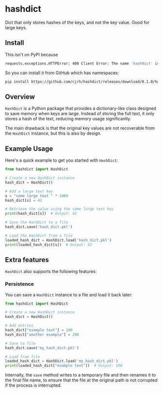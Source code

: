 # hashdict
Dict that only stores hashes of the keys, and not the key value. Good for large keys.

## Install

This isn't on PyPI because

```bash
requests.exceptions.HTTPError: 400 Client Error: The name 'hashdict' is too similar to an existing project. See https://pypi.org/help/#project-name for more information. for url: https://upload.pypi.org/legacy/
```

So you can install it from GitHub which has namespaces:

```bash
pip install https://github.com/cjrh/hashdict/releases/download/0.1.0/hashdict-0.1.0-py3-none-any.whl 
``````

## Overview

`HashDict` is a Python package that provides a dictionary-like class designed to save memory when 
keys are large. Instead of storing the full text, it only stores a hash of the text, reducing memory usage significantly.

The main drawback is that the original key values are not recoverable from the `HashDict` instance,
but this is also by design.

## Example Usage

Here's a quick example to get you started with `HashDict`:

```python
from hashdict import HashDict

# Create a new HashDict instance
hash_dict = HashDict()

# Add a large text key
s = "some large text " * 1000
hash_dict[s] = 42

# Retrieve the value using the same large text key
print(hash_dict[s])  # Output: 42

# Save the HashDict to a file
hash_dict.save('hash_dict.pkl')

# Load the HashDict from a file
loaded_hash_dict = HashDict.load('hash_dict.pkl')
print(loaded_hash_dict[s])  # Output: 42
```

## Extra features

`HashDict` also supports the following features:

### Persistence

You can save a `HashDict` instance to a file and load it back later:

```python
from hashdict import HashDict

# Create a new HashDict instance
hash_dict = HashDict()

# Add entries
hash_dict["example text"] = 100
hash_dict["another example"] = 200

# Save to file
hash_dict.save('my_hash_dict.pkl')

# Load from file
loaded_hash_dict = HashDict.load('my_hash_dict.pkl')
print(loaded_hash_dict["example text"])  # Output: 100
```

Internally, the `save` method writes to a temporary file and then renames it to the final file name,
to ensure that the file at the original path is not corrupted if the process is interrupted.
